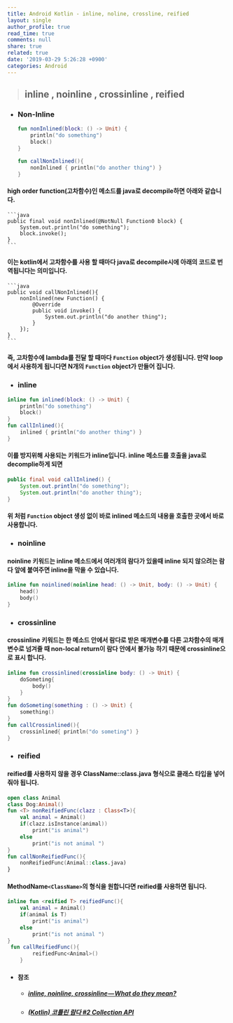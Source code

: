 ```yaml
---
title: Android Kotlin - inline, noline, crossline, reified
layout: single
author_profile: true
read_time: true
comments: null
share: true
related: true
date: '2019-03-29 5:26:28 +0900'
categories: Android
---
```


> ## inline , noinline , crossinline , reified

* ### Non-Inline
	```kotlin
	fun nonInlined(block: () -> Unit) {
		println("do something")
		block()
	}

	fun callNonInlined(){
        nonInlined { println("do another thing") }
	}
	```
#### 	high order function(고차함수)인 메소드를 java로 decompile하면 아래와 같습니다.

	```java
	public final void nonInlined(@NotNull Function0 block) {
		System.out.println("do something");
		block.invoke();
	}
	```
#### 	이는 kotlin에서 고차함수를 사용 할 때마다 java로 decompile시에 아래의 코드로 번역됩니다는 의미입니다.

	```java
	public void callNonInlined(){ 
		nonInlined(new Function() {
			@Override
			public void invoke() {
				System.out.println("do another thing");
			}
		});
	}
	```	
#### 	즉,  고차함수에 lambda를 전달 할 때마다 `Function` object가 생성됩니다. 만약 loop에서 사용하게 됩니다면 N개의   `Function` object가 만들어 집니다.

* ### inline
```kotlin
inline fun inlined(block: () -> Unit) {
	println("do something")
	block()
}
fun callInlined(){
	inlined { println("do another thing") }
}
```
#### 이를 방지위해 사용되는 키워드가 inline입니다. inline 메소드를 호출을 java로 decomplie하게 되면
```java
public final void callInlined() {
	System.out.println("do something");
	System.out.println("do another thing");
}
```
#### 위 처럼 `Function` object 생성 없이 바로 inlined 메소드의 내용을 호출한 곳에서 바로 사용합니다.

* ### noinline 
#### noinline 키워드는 inline 메소드에서 여러개의 람다가 있을때 inline 되지 않으려는 람다 앞에 붙여주면 inline을 막을 수 있습니다.
```kotlin
inline fun noinlined(noinline head: () -> Unit, body: () -> Unit) {
	head()
	body()
}
```

* ### crossinline
#### crossinline 키워드는 한 메소드 안에서 람다로 받은 매개변수를 다른 고차함수의 매개변수로 넘겨줄 때 non-local return이 람다 안에서 불가능 하기 때문에 crossinline으로 표시 합니다.
```kotlin
inline fun crossinlined(crossinline body: () -> Unit) {
	doSometing{
		body()
	}
}
fun doSometing(something : () -> Unit) {
	something()
}
fun callCrossinlined(){
	crossinlined{ println("do someting") }
}
```		

* ### reified
#### reified를 사용하지 않을 경우 ClassName::class.java 형식으로 클래스 타입을 넣어줘야 됩니다.
```kotlin
open class Animal
class Dog:Animal()
fun <T> nonReifiedFunc(clazz : Class<T>){
	val animal = Animal()
	if(clazz.isInstance(animal))
		print("is animal")
	else
		print("is not animal ")
}
fun callNonReifiedFunc(){
	nonReifiedFunc(Animal::class.java)
}
```
#### MethodName`<ClassName>`의 형식을 원합니다면 reified를 사용하면 됩니다.
```kotlin
inline fun <reified T> reifiedFunc(){
	val animal = Animal()
	if(animal is T)
		print("is animal")
	else
		print("is not animal ")
}
 fun callReifiedFunc(){
        reifiedFunc<Animal>()
    }
```




* #### 참조
	* ##### [inline, noinline, crossinline — What do they mean?] 
	* ##### [(Kotlin) 코틀린 람다 #2 Collection API]


[inline, noinline, crossinline — What do they mean?]: https://android.jlelse.eu/inline-noinline-crossinline-what-do-they-mean-b13f48e113c2
[(Kotlin) 코틀린 람다 #2 Collection API]: https://tourspace.tistory.com/111